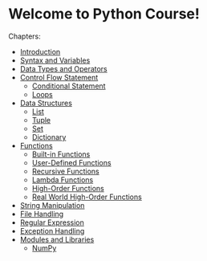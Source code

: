 # Welcome to Python Course!

Chapters:

-   [Introduction](chapters/Introduction)
-   [Syntax and Variables](chapters/Syntax-and-Variable)
-   [Data Types and Operators](chapters/Data-Types-Operators)
-   [Control Flow Statement](chapters/Control-Flow-Statements)
    -   [Conditional
        Statement](chapters/Control-Flow-Statements/Conditional-Statements)
    -   [Loops](chapters/Control-Flow-Statements/Loops)
-   [Data Structures](chapters/Data-Structure)
    -   [List](chapters/Data-Structure/List)
    -   [Tuple](chapters/Data-Structure/Tuple)
    -   [Set](chapters/Data-Structure/Set)
    -   [Dictionary](chapters/Data-Structure/Dictionary)
-   [Functions](chapters/Functions)
    -   [Built-in Functions](chapters/Functions/Built-in-Functions)
    -   [User-Defined
        Functions](chapters/Functions/User-defined-Functions)
    -   [Recursive Functions](chapters/Functions/Recursive-Functions)
    -   [Lambda Functions](chapters/Functions/Lambda-Function)
    -   [High-Order Functions](chapters/Functions/High-Order-Function)
    -   [Real World High-Order
        Functions](chapters/Functions/Real-World-HOF)
-   [String Manipulation](chapters/String_Manipulation)
-   [File Handling](chapters/File-Handling)
-   [Regular Expression](chapters/RegEx)
-   [Exception Handling](chapters/Exception-Handling)
-   [Modules and Libraries](chapters/Modules_Libraries)
    -   [NumPy](chapters/Modules_Libraries/Libraries/NumPy/NumPy)
